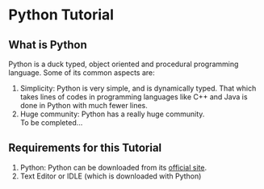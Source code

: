 # Python Tutorial  
## What is Python  
Python is a duck typed, object oriented and procedural programming language. Some of its common aspects are:
1. Simplicity: Python is very simple, and is dynamically typed. That which takes lines of codes in programming languages like C++ and Java is done in Python with much fewer lines.  
2. Huge community: Python has a really huge community.  
To be completed...  
## Requirements for this Tutorial  
1. Python: Python can be downloaded from its [official site](https://python.org).  
2. Text Editor or IDLE (which is downloaded with Python)  

